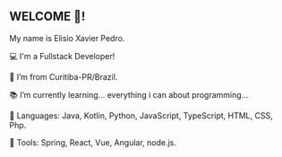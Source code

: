 ## WELCOME 👋!

My name is Elisio Xavier Pedro. 

:computer: I'm a Fullstack Developer!

:house_with_garden: I’m from Curitiba-PR/Brazil.

:books: I’m currently learning... everything i can about programming...

🦄 Languages: Java, Kotlin, Python, JavaScript, TypeScript, HTML, CSS, Php.

💼 Tools: Spring, React, Vue, Angular, node.js.

